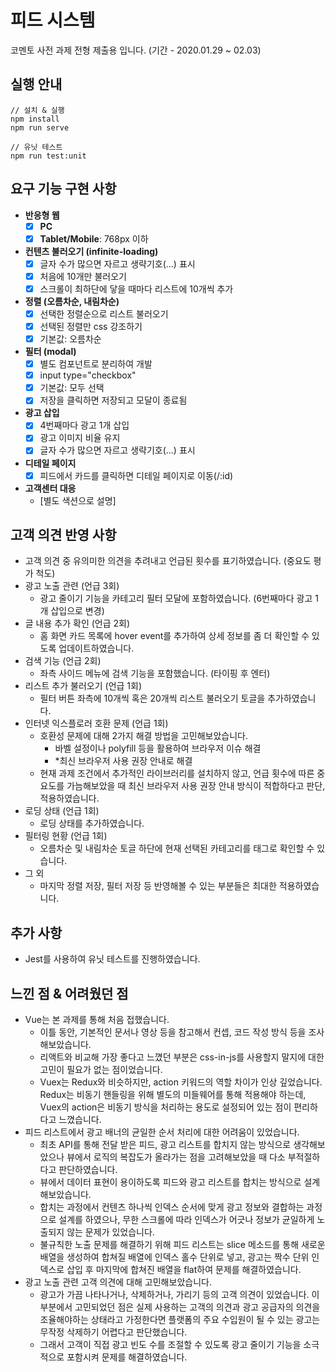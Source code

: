 # 피드 시스템
코멘토 사전 과제 전형 제출용 입니다. (기간 - 2020.01.29 ~ 02.03)

## 실행 안내
```
// 설치 & 실행
npm install
npm run serve

// 유닛 테스트
npm run test:unit
```

## 요구 기능 구현 사항
- **반응형 웹**
  - [x] **PC**
  - [x] **Tablet/Mobile**: 768px 이하
- **컨텐츠 불러오기 (infinite-loading)**
  - [x] 글자 수가 많으면 자르고 생략기호(...) 표시
  - [x] 처음에 10개만 불러오기
  - [x] 스크롤이 최하단에 닿을 때마다 리스트에 10개씩 추가
- **정렬 (오름차순, 내림차순)**
  - [x] 선택한 정렬순으로 리스트 불러오기
  - [x] 선택된 정렬만 css 강조하기
  - [x] 기본값: 오름차순
- **필터 (modal)**
  - [x] 별도 컴포넌트로 분리하여 개발
  - [x] input type="checkbox"
  - [x] 기본값: 모두 선택
  - [x] 저장을 클릭하면 저장되고 모달이 종료됨
- **광고 삽입**
  - [x] 4번째마다 광고 1개 삽입
  - [x] 광고 이미지 비율 유지
  - [x] 글자 수가 많으면 자르고 생략기호(...) 표시
- **디테일 페이지**
  - [x] 피드에서 카드를 클릭하면 디테일 페이지로 이동(/:id)
- **고객센터 대응**
  - [별도 색션으로 설명]

## 고객 의견 반영 사항
- 고객 의견 중 유의미한 의견을 추려내고 언급된 횟수를 표기하였습니다. (중요도 평가 척도)
- 광고 노출 관련 (언급 3회)
  - 광고 줄이기 기능을 카테고리 필터 모달에 포함하였습니다. (6번째마다 광고 1개 삽입으로 변경)
- 글 내용 추가 확인 (언급 2회)
  - 홈 화면 카드 목록에 hover event를 추가하여 상세 정보를 좀 더 확인할 수 있도록 업데이트하였습니다.
- 검색 기능 (언급 2회)
  - 좌측 사이드 메뉴에 검색 기능을 포함했습니다. (타이핑 후 엔터)
- 리스트 추가 불러오기 (언급 1회)
  - 필터 버튼 좌측에 10개씩 혹은 20개씩 리스트 불러오기 토글을 추가하였습니다.
- 인터넷 익스플로러 호환 문제 (언급 1회)
  - 호환성 문제에 대해 2가지 해결 방법을 고민해보았습니다.
      - 바벨 설정이나 polyfill 등을 활용하여 브라우저 이슈 해결
      - *최신 브라우저 사용 권장 안내로 해결
  - 현재 과제 조건에서 추가적인 라이브러리를 설치하지 않고, 언급 횟수에 따른 중요도를 가늠해보았을 때 최신 브라우저 사용 권장 안내 방식이 적합하다고 판단, 적용하였습니다.
- 로딩 상태 (언급 1회)
  - 로딩 상태를 추가하였습니다.
- 필터링 현황 (언급 1회)
  - 오름차순 및 내림차순 토글 하단에 현재 선택된 카테고리를 태그로 확인할 수 있습니다.
- 그 외
  - 마지막 정렬 저장, 필터 저장 등 반영해볼 수 있는 부분들은 최대한 적용하였습니다.

## 추가 사항
- Jest를 사용하여 유닛 테스트를 진행하였습니다.

## 느낀 점 & 어려웠던 점
- Vue는 본 과제를 통해 처음 접했습니다.
  - 이틀 동안, 기본적인 문서나 영상 등을 참고해서 컨셉, 코드 작성 방식 등을 조사해보았습니다.
  - 리액트와 비교해 가장 좋다고 느꼈던 부분은 css-in-js를 사용할지 말지에 대한 고민이 필요가 없는 점이었습니다.
  - Vuex는 Redux와 비슷하지만, action 키워드의 역할 차이가 인상 깊었습니다. Redux는 비동기 핸들링을 위해 별도의 미들웨어를 통해 적용해야 하는데, Vuex의 action은 비동기 방식을 처리하는 용도로 설정되어 있는 점이 편리하다고 느꼈습니다.
- 피드 리스트에서 광고 배너의 균일한 순서 처리에 대한 어려움이 있었습니다.
    - 최초 API를 통해 전달 받은 피드, 광고 리스트를 합치지 않는 방식으로 생각해보았으나 뷰에서 로직의 복잡도가 올라가는 점을 고려해보았을 때 다소 부적절하다고 판단하였습니다.
  - 뷰에서 데이터 표현이 용이하도록 피드와 광고 리스트를 합치는 방식으로 설계해보았습니다.
  - 합치는 과정에서 컨텐츠 하나씩 인덱스 순서에 맞게 광고 정보와 결합하는 과정으로 설계를 하였으나, 무한 스크롤에 따라 인덱스가 어긋나 정보가 균일하게 노출되지 않는 문제가 있었습니다.
  - 불규칙한 노출 문제를 해결하기 위해 피드 리스트는 slice 메소드를 통해 새로운 배열을 생성하여 합쳐질 배열에 인덱스 홀수 단위로 넣고, 광고는 짝수 단위 인덱스로 삽입 후 마지막에 합쳐진 배열을 flat하여 문제를 해결하였습니다.
- 광고 노출 관련 고객 의견에 대해 고민해보았습니다.
  - 광고가 가끔 나타나거나, 삭제하거나, 가리기 등의 고객 의견이 있었습니다. 이 부분에서 고민되었던 점은 실제 사용하는 고객의 의견과 광고 공급자의 의견을 조율해야하는 상태라고 가정한다면 플랫폼의 주요 수입원이 될 수 있는 광고는 무작정 삭제하기 어렵다고 판단했습니다.
  - 그래서 고객이 직접 광고 빈도 수를 조절할 수 있도록 광고 줄이기 기능을 소극적으로 포함시켜 문제를 해결하였습니다.
